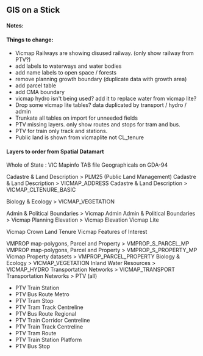 ## GIS on a Stick

#### Notes:

#### Things to change:

* Vicmap Railways are showing disused railway. (only show railway from PTV?)
* add labels to waterways and water bodies
* add name labels to open space / forests
* remove planning growth boundary (duplicate data with growth area)
* add parcel table
* add CMA boundary
* vicmap hydro isn't being used? add it to replace water from vicmap lite?
* Drop some vicmap lite tables? data duplicated by transport / hydro / admin
* Trunkate all tables on import for unneeded fields
* PTV missing layers. only show routes and stops for tram and bus.
* PTV for train only track and stations.
* Public land is shown from vicmaplite not CL_tenure

#### Layers to order from Spatial Datamart

Whole of State : VIC
Mapinfo TAB file
Geographicals on GDA-94

Cadastre & Land Description > PLM25 (Public Land Management)
Cadastre & Land Description > VICMAP_ADDRESS
Cadastre & Land Description > VICMAP_CLTENURE_BASIC

Biology & Ecology > VICMAP_VEGETATION

Admin & Political Boundaries > Vicmap Admin
Admin & Political Boundaries > Vicmap Planning
Elevation > Vicmap Elevation
Vicmap Lite

Vicmap Crown Land Tenure
Vicmap Features of Interest

VMPROP map-polygons, Parcel and Property > VMPROP_S_PARCEL_MP
VMPROP map-polygons, Parcel and Property > VMPROP_S_PROPERTY_MP
Vicmap Property datasets > VMPROP_PARCEL_PROPERTY
Biology & Ecology > VICMAP_VEGETATION
Inland Water Resources > VICMAP_HYDRO
Transportation Networks > VICMAP_TRANSPORT
Transportation Networks > PTV (all)
* PTV Train Station
* PTV Bus Route Metro
* PTV Tram Stop
* PTV Tram Track Centreline
* PTV Bus Route Regional
* PTV Train Corridor Centreline
* PTV Train Track Centreline
* PTV Tram Route
* PTV Train Station Platform
* PTV Bus Stop